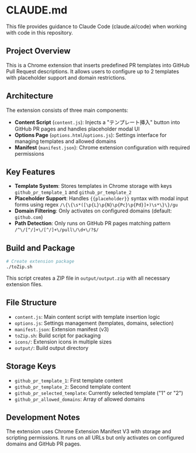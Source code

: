 # CLAUDE.md

This file provides guidance to Claude Code (claude.ai/code) when working with code in this repository.

## Project Overview

This is a Chrome extension that inserts predefined PR templates into GitHub Pull Request descriptions. It allows users to configure up to 2 templates with placeholder support and domain restrictions.

## Architecture

The extension consists of three main components:

- **Content Script** (`content.js`): Injects a "テンプレート挿入" button into GitHub PR pages and handles placeholder modal UI
- **Options Page** (`options.html`/`options.js`): Settings interface for managing templates and allowed domains
- **Manifest** (`manifest.json`): Chrome extension configuration with required permissions

## Key Features

- **Template System**: Stores templates in Chrome storage with keys `github_pr_template_1` and `github_pr_template_2`
- **Placeholder Support**: Handles `{{placeholder}}` syntax with modal input forms using regex `/\{\{\s*([\p{L}\p{N}\p{Pc}\p{Pd}]+)\s*\}\}/gu`
- **Domain Filtering**: Only activates on configured domains (default: `github.com`)
- **Path Detection**: Only runs on GitHub PR pages matching pattern `/^\/[^/]+\/[^/]+\/pull\/\d+\/?$/`

## Build and Package

```bash
# Create extension package
./toZip.sh
```

This script creates a ZIP file in `output/output.zip` with all necessary extension files.

## File Structure

- `content.js`: Main content script with template insertion logic
- `options.js`: Settings management (templates, domains, selection)
- `manifest.json`: Extension manifest (v3)
- `toZip.sh`: Build script for packaging
- `icons/`: Extension icons in multiple sizes
- `output/`: Build output directory

## Storage Keys

- `github_pr_template_1`: First template content
- `github_pr_template_2`: Second template content  
- `github_pr_selected_template`: Currently selected template ("1" or "2")
- `github_pr_allowed_domains`: Array of allowed domains

## Development Notes

The extension uses Chrome Extension Manifest V3 with storage and scripting permissions. It runs on all URLs but only activates on configured domains and GitHub PR pages.